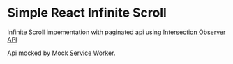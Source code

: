 
# Simple React Infinite Scroll

Infinite Scroll impementation with paginated api using [Intersection Observer API](https://developer.mozilla.org/en-US/docs/Web/API/Intersection_Observer_API)

Api mocked by [Mock Service Worker](https://github.com/mswjs/msw).
